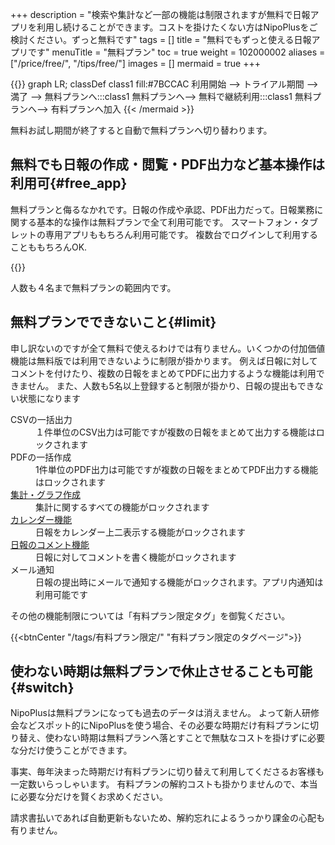 +++
description = "検索や集計など一部の機能は制限されますが無料で日報アプリを利用し続けることができます。コストを掛けたくない方はNipoPlusをご検討ください。ずっと無料です"
tags = []
title = "無料でもずっと使える日報アプリです"
menuTitle = "無料プラン"
toc = true
weight = 102000002
aliases = ["/price/free/", "/tips/free/"]
images = []
mermaid = true
+++

{{<mermaid align="center">}}
graph LR;
classDef class1 fill:#7BCCAC
  利用開始 --> トライアル期間 --> 満了 -->  無料プランへ:::class1
  無料プランへ--> 無料で継続利用:::class1
  無料プランへ--> 有料プランへ加入
{{< /mermaid >}}

無料お試し期間が終了すると自動で無料プランへ切り替わります。

## 無料でも日報の作成・閲覧・PDF出力など基本操作は利用可{#free_app}

無料プランと侮るなかれです。日報の作成や承認、PDF出力だって。日報業務に関する基本的な操作は無料プランで全て利用可能です。
スマートフォン・タブレットの専用アプリももちろん利用可能です。
複数台でログインして利用することももちろんOK.

{{<icatch filename="write-report" msg="無料でも日報を 普通に書けますよ" title="無料プランでも日報を書くことが可能です" fontsize="30px" alice="ok">}}

人数も４名まで無料プランの範囲内です。

## 無料プランでできないこと{#limit}

申し訳ないのですが全て無料で使えるわけでは有りません。いくつかの付加価値機能は無料版では利用できないように制限が掛かります。
例えば日報に対してコメントを付けたり、複数の日報をまとめてPDFに出力するような機能は利用できません。
また、人数も5名以上登録すると制限が掛かり、日報の提出もできない状態になります

<dl class="basic">
<dt>CSVの一括出力</dt>
<dd>１件単位のCSV出力は可能ですが複数の日報をまとめて出力する機能はロックされます</dd>
<dt>PDFの一括作成</dt>
<dd>1件単位のPDF出力は可能ですが複数の日報をまとめてPDF出力する機能はロックされます</dd>
<dt><a href="/docs/manual/analytics/_about/">集計・グラフ作成</a></dt>
<dd>集計に関するすべての機能がロックされます</dd>
<dt><a href="/docs/manual/calendar/_about/">カレンダー機能</a></dt>
<dd>日報をカレンダー上二表示する機能がロックされます</dd>
<dt><a href="/docs/manual/read-report/comment/">日報のコメント機能</a></dt>
<dd>日報に対してコメントを書く機能がロックされます</dd>
<dt>メール通知</dt>
<dd>日報の提出時にメールで通知する機能がロックされます。アプリ内通知は利用可能です</dd>
</dl>

その他の機能制限については「有料プラン限定タグ」を御覧ください。

{{<btnCenter "/tags/有料プラン限定/" "有料プラン限定のタグページ">}}

## 使わない時期は無料プランで休止させることも可能{#switch}

NipoPlusは無料プランになっても過去のデータは消えません。
よって新人研修会などスポット的にNipoPlusを使う場合、その必要な時期だけ有料プランに切り替え、使わない時期は無料プランへ落とすことで無駄なコストを掛けずに必要な分だけ使うことができます。  

事実、毎年決まった時期だけ有料プランに切り替えて利用してくださるお客様も一定数いらっしゃいます。
有料プランの解約コストも掛かりませんので、本当に必要な分だけを賢くお求めください。

請求書払いであれば自動更新もないため、解約忘れによるうっかり課金の心配も有りません。
